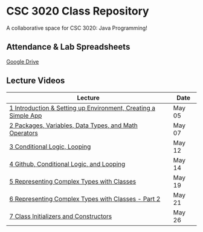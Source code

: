 # CSC 3020 Class Repository

A collaborative space for CSC 3020: Java Programming!

## Attendance & Lab Spreadsheets

[Google Drive](https://drive.google.com/file/d/1A4Sk_vyMTSlTJVk3tZUpeJ_5XB_8pwMC/view?usp=sharing)

## Lecture Videos

| Lecture | Date |
| ------- | ---- |
| [1  Introduction & Setting up Environment, Creating a Simple App](https://youtu.be/cyy-N56GGDg) | May 05 | 
| [2  Packages, Variables, Data Types, and Math Operators](https://youtu.be/NMc11n6eFKs)  | May 07 |
| [3  Conditional Logic, Looping](https://youtu.be/yvQhRJXOQjM)  | May 12 |
| [4  Github, Conditional Logic, and Looping](https://youtu.be/Pmokntz8EMc)  | May 14 |
| [5  Representing Complex Types with Classes](https://youtu.be/A65-UPUq-MM)  | May 19 |
| [6  Representing Complex Types with Classes - Part 2](https://youtu.be/bmj4lYgo6pU)  | May 21 |
| [7  Class Initializers and Constructors](https://youtu.be/cuKC1a59w68)  | May 26 |

